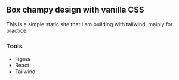 ## Box champy design with vanilla CSS

This is a simple static site that I am building with tailwind, mainly for practice.

### Tools

- Figma
- React
- Tailwind


